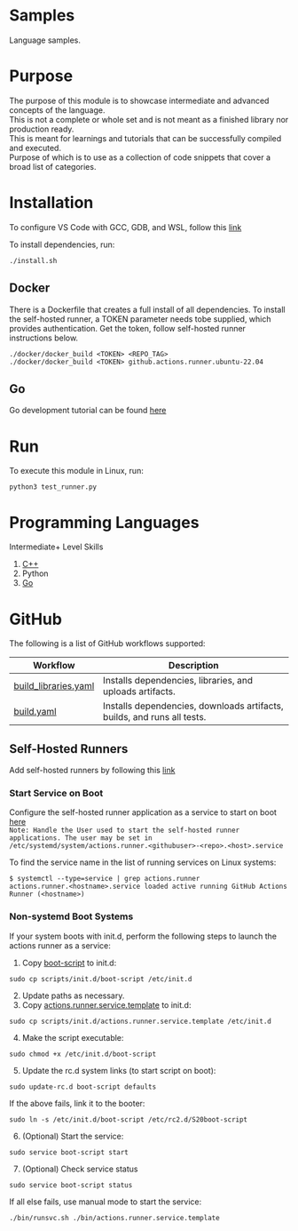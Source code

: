 # Samples
Language samples.

# Purpose
The purpose of this module is to showcase intermediate and advanced concepts of the language. \
This is not a complete or whole set and is not meant as a finished library nor production ready. \
This is meant for learnings and tutorials that can be successfully compiled and executed. \
Purpose of which is to use as a collection of code snippets that cover a broad list of categories.

# Installation

To configure VS Code with GCC, GDB, and WSL, follow this [link](https://code.visualstudio.com/docs/cpp/config-wsl)

To install dependencies, run:
```
./install.sh
```

## Docker

There is a Dockerfile that creates a full install of all dependencies. 
To install the self-hosted runner, a TOKEN parameter needs tobe supplied, which provides authentication.
Get the token, follow self-hosted runner instructions below.
```
./docker/docker_build <TOKEN> <REPO_TAG>
./docker/docker_build <TOKEN> github.actions.runner.ubuntu-22.04
```

## Go

Go development tutorial can be found [here](https://code.visualstudio.com/docs/languages/go)

# Run

To execute this module in Linux, run:
```
python3 test_runner.py
```

# Programming Languages

Intermediate+ Level Skills
1. [C++](tests/cpp/README.md) 
2. Python
3. [Go](tests/go/README.md)

# GitHub

The following is a list of GitHub workflows supported:

| Workflow                            | Description                                                                          |
|-------------------------------------|--------------------------------------------------------------------------------------|
|[build_libraries.yaml](\.github/workflows/build_libraries.yaml) | Installs dependencies, libraries, and uploads artifacts.|
|[build.yaml](\.github/workflows/build.yaml) | Installs dependencies, downloads artifacts, builds, and runs all tests.|

## Self-Hosted Runners

Add self-hosted runners by following this [link](https://docs.github.com/en/actions/hosting-your-own-runners/managing-self-hosted-runners/adding-self-hosted-runners)

### Start Service on Boot

Configure the self-hosted runner application as a service to start on boot [here](https://docs.github.com/en/actions/hosting-your-own-runners/managing-self-hosted-runners/configuring-the-self-hosted-runner-application-as-a-service)\
`Note: Handle the User used to start the self-hosted runner applications. The user may be set in /etc/systemd/system/actions.runner.<githubuser>-<repo>.<host>.service`

To find the service name in the list of running services on Linux systems:
```
$ systemctl --type=service | grep actions.runner
actions.runner.<hostname>.service loaded active running GitHub Actions Runner (<hostname>)
```

### Non-systemd Boot Systems

If your system boots with init.d, perform the following steps to launch the actions runner as a service:
1. Copy [boot-script](scripts/init.d/boot-script) to init.d: 
```
sudo cp scripts/init.d/boot-script /etc/init.d
```
2. Update paths as necessary.
3. Copy [actions.runner.service.template](scripts/init.d/actions.runner.service.template) to init.d:
```
sudo cp scripts/init.d/actions.runner.service.template /etc/init.d
```
4. Make the script executable: 
```
sudo chmod +x /etc/init.d/boot-script
```
5. Update the rc.d system links (to start script on boot): 
```
sudo update-rc.d boot-script defaults
```
If the above fails, link it to the booter:
```
sudo ln -s /etc/init.d/boot-script /etc/rc2.d/S20boot-script
```
6. (Optional) Start the service: 
```
sudo service boot-script start
```
7. (Optional) Check service status
```
sudo service boot-script status
```
If all else fails, use manual mode to start the service:
``` 
./bin/runsvc.sh ./bin/actions.runner.service.template
```

